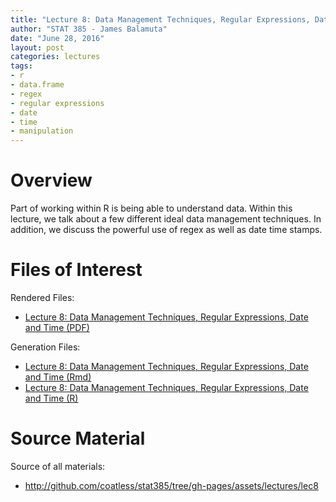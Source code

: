 ```yaml
---
title: "Lecture 8: Data Management Techniques, Regular Expressions, Date and Time"
author: "STAT 385 - James Balamuta"
date: "June 28, 2016"
layout: post
categories: lectures
tags: 
- r
- data.frame
- regex
- regular expressions
- date
- time
- manipulation
---
```


# Overview

Part of working within R is being able to understand data. Within this lecture,
we talk about a few different ideal data management techniques. In addition,
we discuss the powerful use of regex as well as date time stamps.

# Files of Interest 

Rendered Files:

* [Lecture 8: Data Management Techniques, Regular Expressions, Date and Time (PDF)](/assets/lectures/lec8/lec8_data_management_techniques_regular_expressions_dates_and_times.pdf)

Generation Files:

* [Lecture 8: Data Management Techniques, Regular Expressions, Date and Time (Rmd)](/assets/lectures/lec8/lec8_data_management_techniques_regular_expressions_dates_and_times.Rmd)
* [Lecture 8: Data Management Techniques, Regular Expressions, Date and Time (R)](/assets/lectures/lec8/lec8_data_management_techniques_regular_expressions_dates_and_times.R)


# Source Material

Source of all materials: 

* <http://github.com/coatless/stat385/tree/gh-pages/assets/lectures/lec8>
